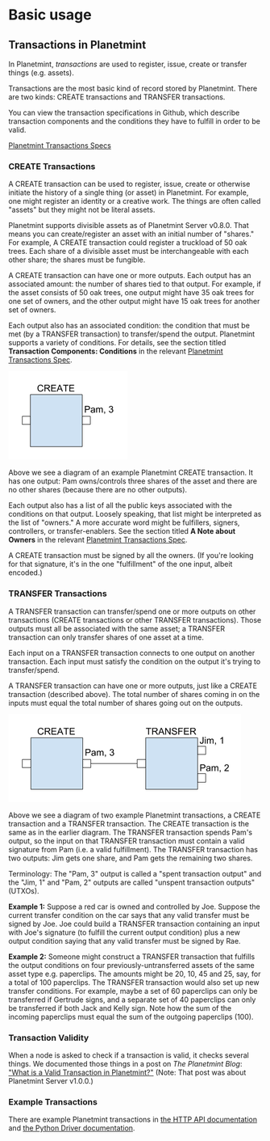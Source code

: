 <!---
Copyright © 2020 Interplanetary Database Association e.V.,
Planetmint and IPDB software contributors.
SPDX-License-Identifier: (Apache-2.0 AND CC-BY-4.0)
Code is Apache-2.0 and docs are CC-BY-4.0
--->

# Basic usage

## Transactions in Planetmint

In Planetmint, _transactions_ are used to register, issue, create or transfer
things (e.g. assets).

Transactions are the most basic kind of record stored by Planetmint. There are
two kinds: CREATE transactions and TRANSFER transactions.

You can view the transaction specifications in Github, which describe transaction components and the conditions they have to fulfill in order to be valid. 

[Planetmint Transactions Specs](https://github.com/planetmint/BEPs/tree/master/13/)

### CREATE Transactions

A CREATE transaction can be used to register, issue, create or otherwise
initiate the history of a single thing (or asset) in Planetmint. For example,
one might register an identity or a creative work. The things are often called
"assets" but they might not be literal assets.

Planetmint supports divisible assets as of Planetmint Server v0.8.0.
That means you can create/register an asset with an initial number of "shares."
For example, A CREATE transaction could register a truckload of 50 oak trees.
Each share of a divisible asset must be interchangeable with each other share;
the shares must be fungible.

A CREATE transaction can have one or more outputs.
Each output has an associated amount: the number of shares tied to that output.
For example, if the asset consists of 50 oak trees,
one output might have 35 oak trees for one set of owners,
and the other output might have 15 oak trees for another set of owners.

Each output also has an associated condition: the condition that must be met
(by a TRANSFER transaction) to transfer/spend the output.
Planetmint supports a variety of conditions.
For details, see
the section titled **Transaction Components: Conditions**
in the relevant
[Planetmint Transactions Spec](https://github.com/planetmint/BEPs/tree/master/13/).

![Example Planetmint CREATE transaction](./_static/CREATE_example.png)

Above we see a diagram of an example Planetmint CREATE transaction.
It has one output: Pam owns/controls three shares of the asset
and there are no other shares (because there are no other outputs).

Each output also has a list of all the public keys associated
with the conditions on that output.
Loosely speaking, that list might be interpreted as the list of "owners."
A more accurate word might be fulfillers, signers, controllers,
or transfer-enablers.
See the section titled **A Note about Owners**
in the relevant [Planetmint Transactions Spec](https://github.com/planetmint/BEPs/tree/master/13/).

A CREATE transaction must be signed by all the owners.
(If you're looking for that signature,
it's in the one "fulfillment" of the one input, albeit encoded.)

### TRANSFER Transactions

A TRANSFER transaction can transfer/spend one or more outputs
on other transactions (CREATE transactions or other TRANSFER transactions).
Those outputs must all be associated with the same asset;
a TRANSFER transaction can only transfer shares of one asset at a time.

Each input on a TRANSFER transaction connects to one output
on another transaction.
Each input must satisfy the condition on the output it's trying
to transfer/spend.

A TRANSFER transaction can have one or more outputs,
just like a CREATE transaction (described above).
The total number of shares coming in on the inputs must equal
the total number of shares going out on the outputs.

![Example Planetmint transactions](./_static/CREATE_and_TRANSFER_example.png)

Above we see a diagram of two example Planetmint transactions,
a CREATE transaction and a TRANSFER transaction.
The CREATE transaction is the same as in the earlier diagram.
The TRANSFER transaction spends Pam's output,
so the input on that TRANSFER transaction must contain a valid signature
from Pam (i.e. a valid fulfillment).
The TRANSFER transaction has two outputs:
Jim gets one share, and Pam gets the remaining two shares.

Terminology: The "Pam, 3" output is called a "spent transaction output"
and the "Jim, 1" and "Pam, 2" outputs are called "unspent transaction outputs"
(UTXOs).

**Example 1:** Suppose a red car is owned and controlled by Joe.
Suppose the current transfer condition on the car says
that any valid transfer must be signed by Joe.
Joe could build a TRANSFER transaction containing
an input with Joe's signature (to fulfill the current output condition)
plus a new output condition saying that any valid transfer
must be signed by Rae.

**Example 2:** Someone might construct a TRANSFER transaction
that fulfills the output conditions on four
previously-untransferred assets of the same asset type
e.g. paperclips. The amounts might be 20, 10, 45 and 25, say,
for a total of 100 paperclips.
The TRANSFER transaction would also set up new transfer conditions.
For example, maybe a set of 60 paperclips can only be transferred
if Gertrude signs, and a separate set of 40 paperclips can only be
transferred if both Jack and Kelly sign.
Note how the sum of the incoming paperclips must equal the sum
of the outgoing paperclips (100).

### Transaction Validity

When a node is asked to check if a transaction is valid, it checks several
things. We documented those things in a post on *The Planetmint Blog*:
["What is a Valid Transaction in Planetmint?"](https://blog.planetmint.com/what-is-a-valid-transaction-in-planetmint-9a1a075a9598)
(Note: That post was about Planetmint Server v1.0.0.)

### Example Transactions

There are example Planetmint transactions in
[the HTTP API documentation](./installation/api/http-client-server-api)
and
[the Python Driver documentation](./drivers/index).
